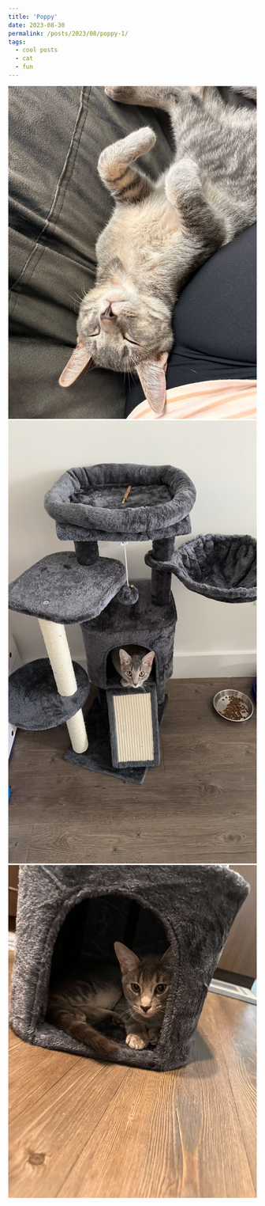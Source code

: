 ```yaml
---
title: 'Poppy'
date: 2023-08-30
permalink: /posts/2023/08/poppy-1/
tags:
  - cool posts
  - cat
  - fun
---
```

<img src="../images/poppy1.jpg" alt="Description of Image">
<img src="../images/poppy2.jpg" alt="Description of Image">
<img src="../images/poppy3.jpg" alt="Description of Image">

